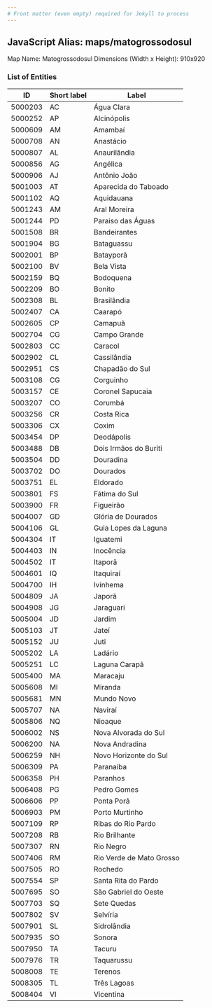 ```yaml
---
# Front matter (even empty) required for Jekyll to process
---
```


## JavaScript Alias: maps/matogrossodosul

Map Name: Matogrossodosul
Dimensions (Width x Height): 910x920





### List of Entities

ID | Short label | Label
---|---|---|
5000203|AC|Água Clara
5000252|AP|Alcinópolis
5000609|AM|Amambaí
5000708|AN|Anastácio
5000807|AL|Anaurilândia
5000856|AG|Angélica
5000906|AJ|Antônio João
5001003|AT|Aparecida do Taboado
5001102|AQ|Aquidauana
5001243|AM|Aral Moreira
5001244|PD|Paraiso das Águas
5001508|BR|Bandeirantes
5001904|BG|Bataguassu
5002001|BP|Batayporã
5002100|BV|Bela Vista
5002159|BQ|Bodoquena
5002209|BO|Bonito
5002308|BL|Brasilândia
5002407|CA|Caarapó
5002605|CP|Camapuã
5002704|CG|Campo Grande
5002803|CC|Caracol
5002902|CL|Cassilândia
5002951|CS|Chapadão do Sul
5003108|CG|Corguinho
5003157|CE|Coronel Sapucaia
5003207|CO|Corumbá
5003256|CR|Costa Rica
5003306|CX|Coxim
5003454|DP|Deodápolis
5003488|DB|Dois Irmãos do Buriti
5003504|DD|Douradina
5003702|DO|Dourados
5003751|EL|Eldorado
5003801|FS|Fátima do Sul
5003900|FR|Figueirão
5004007|GD|Glória de Dourados
5004106|GL|Guia Lopes da Laguna
5004304|IT|Iguatemi
5004403|IN|Inocência
5004502|IT|Itaporã
5004601|IQ|Itaquiraí
5004700|IH|Ivinhema
5004809|JA|Japorã
5004908|JG|Jaraguari
5005004|JD|Jardim
5005103|JT|Jateí
5005152|JU|Juti
5005202|LA|Ladário
5005251|LC|Laguna Carapã
5005400|MA|Maracaju
5005608|MI|Miranda
5005681|MN|Mundo Novo
5005707|NA|Naviraí
5005806|NQ|Nioaque
5006002|NS|Nova Alvorada do Sul
5006200|NA|Nova Andradina
5006259|NH|Novo Horizonte do Sul
5006309|PA|Paranaíba
5006358|PH|Paranhos
5006408|PG|Pedro Gomes
5006606|PP|Ponta Porã
5006903|PM|Porto Murtinho
5007109|RP|Ribas do Rio Pardo
5007208|RB|Rio Brilhante
5007307|RN|Rio Negro
5007406|RM|Rio Verde de Mato Grosso
5007505|RO|Rochedo
5007554|SP|Santa Rita do Pardo
5007695|SO|São Gabriel do Oeste
5007703|SQ|Sete Quedas
5007802|SV|Selvíria
5007901|SL|Sidrolândia
5007935|SO|Sonora
5007950|TA|Tacuru
5007976|TR|Taquarussu
5008008|TE|Terenos
5008305|TL|Três Lagoas
5008404|VI|Vicentina